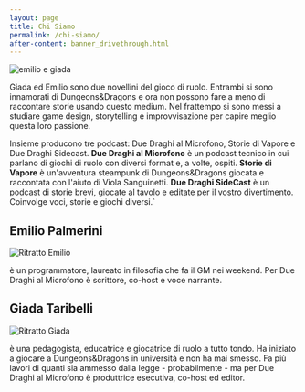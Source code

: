 ```yaml
---
layout: page
title: Chi Siamo 
permalink: /chi-siamo/
after-content: banner_drivethrough.html
---
```


![emilio e giada](/assets/images/emilio_giada.jpg)

Giada ed Emilio sono due novellini del gioco di ruolo. Entrambi si sono innamorati di Dungeons&Dragons e ora non possono fare a meno di raccontare storie usando questo medium. Nel frattempo si sono messi a studiare game design, storytelling e improvvisazione per capire meglio questa loro passione.

Insieme producono tre podcast: Due Draghi al Microfono, Storie di Vapore e Due Draghi Sidecast. **Due Draghi al Microfono** è un podcast tecnico in cui parlano di giochi di ruolo con diversi format e, a volte, ospiti. **Storie di Vapore** è un'avventura steampunk di Dungeons&Dragons giocata e raccontata con l'aiuto di Viola Sanguinetti.
**Due Draghi SideCast** è un podcast di storie brevi, giocate al tavolo e editate per il vostro divertimento. Coinvolge voci, storie e giochi diversi.`

## Emilio Palmerini

![Ritratto Emilio](/assets/images/emilio.jpg)

è un programmatore, laureato in filosofia che fa il GM nei weekend. Per Due Draghi al Microfono è scrittore, co-host e voce narrante.

## Giada Taribelli

![Ritratto Giada](/assets/images/giada.jpg)

è una pedagogista, educatrice e giocatrice di ruolo a tutto tondo. Ha iniziato a giocare a Dungeons&Dragons in università e non ha mai smesso. Fa più lavori di quanti sia ammesso dalla legge - probabilmente - ma per Due Draghi al Microfono è produttrice esecutiva, co-host ed editor.
